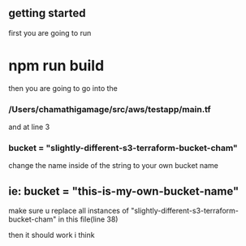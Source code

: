 ## getting started

first you are going to run

# npm run build

then you are going to go into the

### /Users/chamathigamage/src/aws/testapp/main.tf

and at line 3

### bucket = "slightly-different-s3-terraform-bucket-cham"

change the name inside of the string to your own bucket name

## ie: bucket = "this-is-my-own-bucket-name"

make sure u replace all instances of "slightly-different-s3-terraform-bucket-cham" in this file(line 38)

then it should work i think
